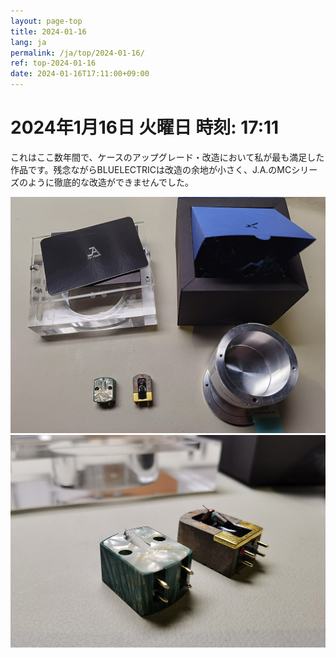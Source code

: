 ```yaml
---
layout: page-top
title: 2024-01-16
lang: ja
permalink: /ja/top/2024-01-16/
ref: top-2024-01-16
date: 2024-01-16T17:11:00+09:00
---
```



# 2024年1月16日   火曜日     時刻: 17:11 


これはここ数年間で、ケースのアップグレード・改造において私が最も満足した作品です。残念ながらBLUELECTRICは改造の余地が小さく、J.A.のMCシリーズのように徹底的な改造ができませんでした。


![1](/assets/top/2024-01-16/1.jpg)
![2](/assets/top/2024-01-16/2.jpg)
